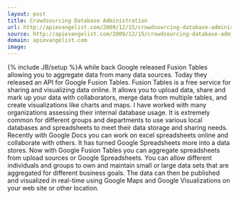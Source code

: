 ```yaml
---
layout: post
title: Crowdsourcing Database Administration
url: http://apievangelist.com/2009/12/15/crowdsourcing-database-administration/
source: http://apievangelist.com/2009/12/15/crowdsourcing-database-administration/
domain: apievangelist.com
image: 
---
```

{% include JB/setup %}A while back Google released Fusion Tables allowing you to aggregate data from many data sources. Today they released an API for Google Fusion Tables.
Fusion Tables is a free service for sharing and visualizing data online. It allows you to upload data, share and mark up your data with collaborators, merge data from multiple tables, and create visualizations like charts and maps.
I have worked with many organizations assessing their internal database usage. It is extremely common for different groups and departments to use various local databases and spreadsheets to meet their data storage and sharing needs.
Recently with Google Docs you can work on excel spreadsheets online and collaborate with others. It has turned Google Spreadsheets more into a data stores.
Now with Google Fusion Tables you can aggregate spreadsheets from upload sources or Google Spreadsheets.
You can allow different individuals and groups to own and maintain small or large data sets that are aggregated for different business goals.
The data can then be published and visualized in real-time using Google Maps and Google Visualizations on your web site or other location.
